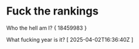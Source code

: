 # Fuck the rankings

Who the hell am I?
{ 18459983 }

What fucking year is it?
[ 2025-04-02T16:36:40Z ]
